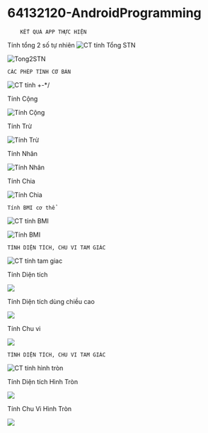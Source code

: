 # 64132120-AndroidProgramming

        KẾT QUẢ APP THỰC HIỆN

Tính tổng 2 số tự nhiên
![CT tính Tổng STN](Ex3_SimpleSumApp)

![Tong2STN](Anh_App/Tong2sotunhien.png)

    CÁC PHÉP TÍNH CƠ BẢN

![CT tính +-*/](Ex4_AddSubMulDiv_Onclick)

Tính Cộng

![Tính Cộng](Anh_App/TinhTong.png)

Tính Trừ

![Tính Trừ](Anh_App/TinhTru.png)

Tính Nhân

![Tính Nhân](Anh_App/TinhNhan.png)

Tính Chia

![Tính Chia](Anh_App/TinhChia.png)

    Tính BMI cơ thể

![CT tính BMI](TinhBMI)

![Tính BMI](Anh_App/TinhBMI.png)

    TÍNH DIỆN TÍCH, CHU VI TAM GIÁC

![CT tính tam giac](ChuViDienTich_HinhTamGiac)

Tính Diện tích

![](Anh_App/DTTamGiac.png)

Tính Diện tích dùng chiều cao

![](Anh_App/DTTamGiacCoH.png)

Tính Chu vi

![](Anh_App/ChuViTamGiac.png)

    TÍNH DIỆN TÍCH, CHU VI TAM GIÁC

![CT tính hình tròn](ChuViDienTich_HinhTron)

Tính Diện tích Hình Tròn

![](Anh_App/DTHinhTron.png)

Tính Chu Vi Hình Tròn

![](Anh_App/CVHinhTron.png)